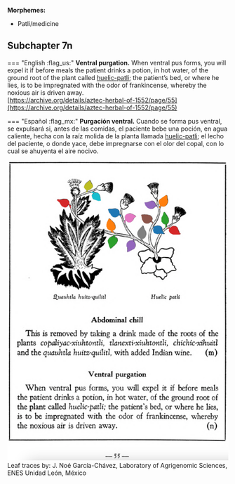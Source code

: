 
**Morphemes:**

- Patli/medicine

## Subchapter 7n  

=== "English :flag_us:"
    **Ventral purgation.** When ventral pus forms, you will expel it if before meals the patient drinks a potion, in hot water, of the ground root of the plant called [huelic-patli](Huelic-patli.md); the patient’s bed, or where he lies, is to be impregnated with the odor of frankincense, whereby the noxious air is driven away.  
    [https://archive.org/details/aztec-herbal-of-1552/page/55](https://archive.org/details/aztec-herbal-of-1552/page/55)  


=== "Español :flag_mx:"
    **Purgación ventral.** Cuando se forma pus ventral, se expulsará si, antes de las comidas, el paciente bebe una poción, en agua caliente, hecha con la raíz molida de la planta llamada [huelic-patli](Huelic-patli.md); el lecho del paciente, o donde yace, debe impregnarse con el olor del copal, con lo cual se ahuyenta el aire nocivo.  

![N_ID097_p055_02_Huelic-patli.png](assets/N_ID097_p055_02_Huelic-patli.png)  
Leaf traces by: J. Noé García-Chávez, Laboratory of Agrigenomic Sciences, ENES Unidad León, México  
